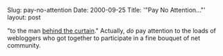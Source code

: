 Slug: pay-no-attention
Date: 2000-09-25
Title: '&quot;Pay No Attention...&quot;'
layout: post


&quot;to the man <a href="http://www.zopesite.com/behindthecurtain/">behind the curtain</a>.&quot; Actually, <i>do</i> pay attention to the loads of webloggers who got together to participate in a fine bouquet of net community.
